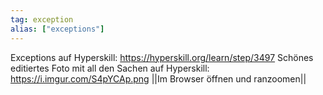 ```yaml
---
tag: exception
alias: ["exceptions"]
---
```


Exceptions auf Hyperskill: https://hyperskill.org/learn/step/3497
Schönes editiertes Foto mit all den Sachen auf Hyperskill:
https://i.imgur.com/S4pYCAp.png ||Im Browser öffnen und ranzoomen||
